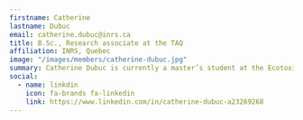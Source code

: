 ```yaml
---
firstname: Catherine
lastname: Dubuc
email: catherine.dubuc@inrs.ca
title: B.Sc., Research associate at the TAQ
affiliation: INRS, Quebec
image: "/images/members/catherine-dubuc.jpg"
summary: Catherine Dubuc is currently a master’s student at the Ecotoxicogenomics and eDNA Laboratory at INRS-ETE in Quebec City. Her research focuses on making eDNA more accessible and widely used by municipalities across Quebec.
social:
  - name: linkdin
    icon: fa-brands fa-linkedin
    link: https://www.linkedin.com/in/catherine-dubuc-a23269268
---
```

